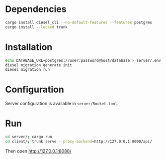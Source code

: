Dependencies
============

```sh
cargo install diesel_cli --no-default-features --features postgres
cargo install --locked trunk
```

Installation
============

```sh
echo DATABASE_URL=postgres://user:password@host/database > server/.env
diesel migration generate init
diesel migration run
```

Configuration
=============

Server configuration is available in ``server/Rocket.toml``.

Run
===

```sh
cd server/; cargo run
cd client/; trunk serve --proxy-backend=http://127.0.0.1:8000/api/
```

Then open http://127.0.0.1:8080/
